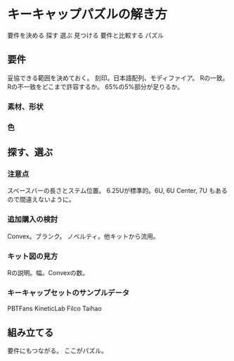 # キーキャップパズルの解き方

要件を決める
探す
選ぶ
見つける
要件と比較する
パズル

## 要件

妥協できる範囲を決めておく。
刻印。日本語配列、モディファイア。
Rの一致。Rの不一致をどこまで許容するか。
65%の5%部分が足りるか。

### 素材、形状

### 色

## 探す、選ぶ

### 注意点

スペースバーの長さとステム位置。
6.25Uが標準的。6U, 6U Center, 7U もあるので間違えないように。

### 追加購入の検討

Convex。ブランク。
ノベルティ。他キットから流用。

### キット図の見方

Rの説明。幅。Convexの数。

### キーキャップセットのサンプルデータ

PBTFans
KineticLab
Filco
Taihao


## 組み立てる

要件にもつながる。
ここがパズル。
